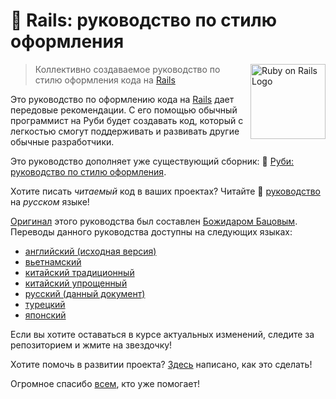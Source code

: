 # :green_book: Rails: руководство по стилю оформления

[<img src="assets/Ruby_on_Rails_logo.jpg" align="right" height="120px" alt="Ruby on Rails Logo" />][ror]

> Коллективно создаваемое руководство по стилю оформления кода на [Rails][ror]

Это руководство по оформлению кода на [Rails][ror] дает передовые рекомендации.
С его помощью обычный программист на Руби будет создавать код, который
с легкостью смогут поддерживать и развивать другие обычные разработчики.

Это руководство дополняет уже существующий сборник:
:blue_book: [Руби: руководство по стилю оформления][ruby-style-guide].

Хотите писать _читаемый_ код в ваших проектах? Читайте :green_book: [руководство][russian] на _русском_ языке!

[Оригинал][english] этого руководства был составлен
[Божидаром Бацовым][bbatsov]. Переводы данного руководства доступны на
следующих языках:

* [английский (исходная версия)][english]
* [вьетнамский](https://github.com/CQBinh/rails-style-guide/blob/master/README-viVN.md)
* [китайский традиционный](https://github.com/JuanitoFatas/rails-style-guide/blob/master/README-zhTW.md)
* [китайский упрощенный](https://github.com/JuanitoFatas/rails-style-guide/blob/master/README-zhCN.md)
* [русский (данный документ)][russian]
* [турецкий](https://github.com/tolgaavci/rails-style-guide/blob/master/README-trTR.md)
* [японский](https://github.com/satour/rails-style-guide/blob/master/README-jaJA.md)

Если вы хотите оставаться в курсе актуальных изменений, следите за репозиторием
и жмите на звездочку!

Хотите помочь в развитии проекта? [Здесь](CONTRIBUTING-ruRU.md) написано, как это сделать!

Огромное спасибо [всем](CONTRIBUTORS.md), кто уже помогает!

[russian]: https://github.com/arbox/rails-style-guide/blob/master/README-ruRU.md
[english]: https://github.com/rubocop-hq/rails-style-guide/blob/master/README.md
[bbatsov]: https://github.com/bbatsov
[ruby-style-guide]: https://github.com/arbox/ruby-style-guide/blob/master/README-ruRU.md
[ror]: https://rubyonrails.org/
